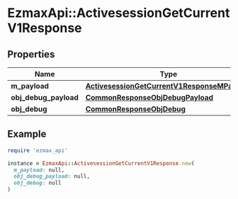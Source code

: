 # EzmaxApi::ActivesessionGetCurrentV1Response

## Properties

| Name | Type | Description | Notes |
| ---- | ---- | ----------- | ----- |
| **m_payload** | [**ActivesessionGetCurrentV1ResponseMPayload**](ActivesessionGetCurrentV1ResponseMPayload.md) |  |  |
| **obj_debug_payload** | [**CommonResponseObjDebugPayload**](CommonResponseObjDebugPayload.md) |  | [optional] |
| **obj_debug** | [**CommonResponseObjDebug**](CommonResponseObjDebug.md) |  | [optional] |

## Example

```ruby
require 'ezmax_api'

instance = EzmaxApi::ActivesessionGetCurrentV1Response.new(
  m_payload: null,
  obj_debug_payload: null,
  obj_debug: null
)
```


